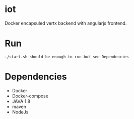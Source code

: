 # iot
Docker encapsuled vertx backend with angularjs frontend.

# Run
    ./start.sh should be enough to run but see Dependencies

# Dependencies
* Docker
* Docker-compose
* JAVA 1.8
* maven
* NodeJs
